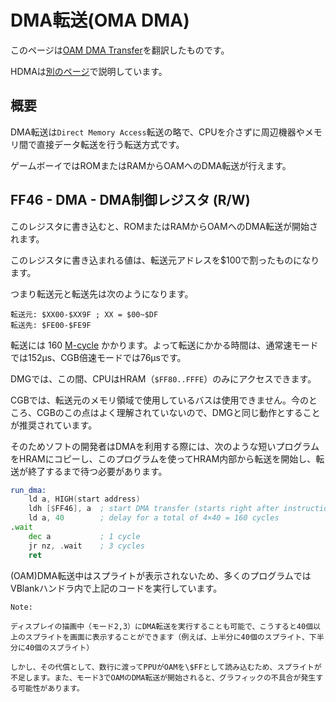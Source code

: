# DMA転送(OMA DMA)

このページは[OAM DMA Transfer](https://gbdev.io/pandocs/OAM_DMA_Transfer.html)を翻訳したものです。

HDMAは[別のページ](../../cgb/hdma.md)で説明しています。

## 概要

DMA転送は`Direct Memory Access`転送の略で、CPUを介さずに周辺機器やメモリ間で直接データ転送を行う転送方式です。

ゲームボーイではROMまたはRAMからOAMへのDMA転送が行えます。

## FF46 - DMA - DMA制御レジスタ (R/W)

このレジスタに書き込むと、ROMまたはRAMからOAMへのDMA転送が開始されます。

このレジスタに書き込まれる値は、転送元アドレスを\$100で割ったものになります。

つまり転送元と転送先は次のようになります。

```
転送元: $XX00-$XX9F ; XX = $00~$DF
転送先: $FE00-$FE9F
```

転送には 160 [M-cycle](../../cpu/cycle.md) かかります。よって転送にかかる時間は、通常速モードでは152μs、CGB倍速モードでは76μsです。

DMGでは、この間、CPUはHRAM（`$FF80..FFFE`）のみにアクセスできます。

CGBでは、転送元のメモリ領域で使用しているバスは使用できません。今のところ、CGBのこの点はよく理解されていないので、DMGと同じ動作とすることが推奨されています。

そのためソフトの開発者はDMAを利用する際には、次のような短いプログラムをHRAMにコピーし、このプログラムを使ってHRAM内部から転送を開始し、転送が終了するまで待つ必要があります。

```asm
run_dma:
    ld a, HIGH(start address)
    ldh [$FF46], a  ; start DMA transfer (starts right after instruction)
    ld a, 40        ; delay for a total of 4×40 = 160 cycles
.wait
    dec a           ; 1 cycle
    jr nz, .wait    ; 3 cycles
    ret
```

(OAM)DMA転送中はスプライトが表示されないため、多くのプログラムではVBlankハンドラ内で上記のコードを実行しています。

```
Note:

ディスプレイの描画中（モード2,3）にDMA転送を実行することも可能で、こうすると40個以上のスプライトを画面に表示することができます（例えば、上半分に40個のスプライト、下半分に40個のスプライト）

しかし、その代償として、数行に渡ってPPUがOAMを\$FFとして読み込むため、スプライトが不足します。また、モード3でOAMのDMA転送が開始されると、グラフィックの不具合が発生する可能性があります。
```

